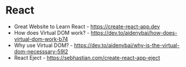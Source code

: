 # React

- Great Website to Learn React - https://create-react-app.dev
- How does Virtual DOM work? - https://dev.to/aidenybai/how-does-virtual-dom-work-b74
- Why use Virtual DOM? - https://dev.to/aidenybai/why-is-the-virtual-dom-necesssary-59l2
- React Eject - https://sebhastian.com/create-react-app-eject
